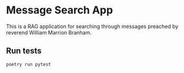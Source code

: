 # Message Search App

This is a RAG application for searching through messages preached by reverend William Marrion Branham.

## Run tests

```bash
poetry run pytest
```